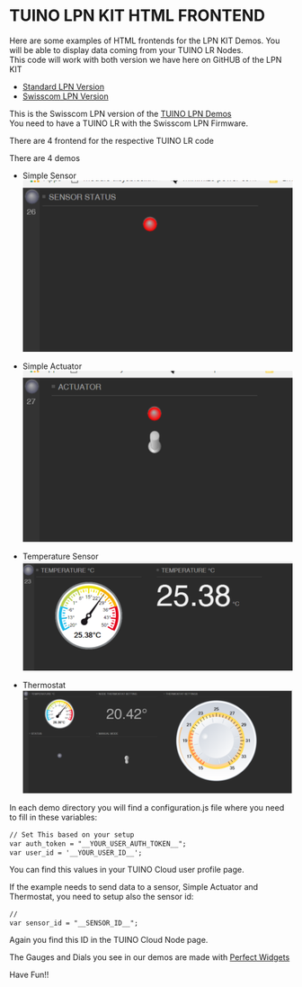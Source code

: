 # TUINO LPN KIT HTML FRONTEND

Here are some examples of HTML frontends for the LPN KIT Demos. You will be able to display data coming from your TUINO LR Nodes.</br>
This code will work with both version we have here on GitHUB of the LPN KIT
- [Standard LPN Version](https://github.com/gimasi/TUINO-LPN-KIT-DEMOS)
- [Swisscom LPN Version](https://github.com/gimasi/TUINO_LPN_KIT_SWISSCOM_LPN)


This is the Swisscom LPN version of the [TUINO LPN Demos](https://github.com/gimasi/TUINO-LPN-KIT-DEMOS )<br/>
You need to have a TUINO LR with the Swisscom LPN Firmware.<br/>

There are 4 frontend for the respective TUINO LR code<br/>

There are 4 demos
- Simple Sensor<br>
![SIMPLE_SENSOR](/docs/img/simple_sensor.png?raw=true)

- Simple Actuator<br>
![SIMPLE_SENSOR](/docs/img/simple_actuator.png?raw=true)

- Temperature Sensor<br>
![SIMPLE_SENSOR](/docs/img/temperature_sensor.png?raw=true)

- Thermostat<br>
![SIMPLE_SENSOR](/docs/img/thermostat.png?raw=true)

In each demo directory you will find a configuration.js file where you need to fill in these variables:<br/>

```
// Set This based on your setup
var auth_token = "__YOUR_USER_AUTH_TOKEN__";
var user_id = '__YOUR_USER_ID__';
```

You can find this values in your TUINO Cloud user profile page.<br/>


If the example needs to send data to a sensor, Simple Actuator and Thermostat, you need to setup also the sensor id:<br/>

```
//
var sensor_id = "__SENSOR_ID__";
```

Again you find this ID in the TUINO Cloud Node page.


The Gauges and Dials you see in our demos are made with [Perfect Widgets](http://perfectwidgets.com/Main)

Have Fun!!
